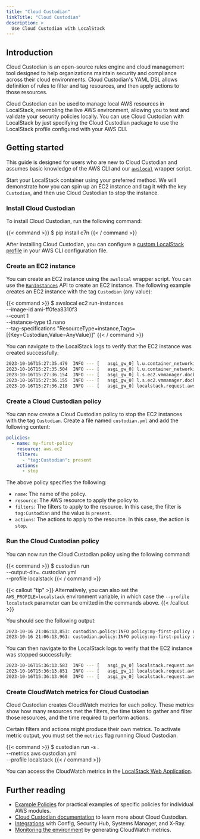```yaml
---
title: "Cloud Custodian"
linkTitle: "Cloud Custodian"
description: >
  Use Cloud Custodian with LocalStack
---
```


## Introduction

Cloud Custodian is an open-source rules engine and cloud management tool designed to help organizations maintain security and compliance across their cloud environments.
Cloud Custodian's YAML DSL allows definition of rules to filter and tag resources, and then apply actions to those resources.

Cloud Custodian can be used to manage local AWS resources in LocalStack, resembling the live AWS environment, allowing you to test and validate your security policies locally.
You can use Cloud Custodian with LocalStack by just specifying the Cloud Custodian package to use the LocalStack profile configured with your AWS CLI.

## Getting started

This guide is designed for users who are new to Cloud Custodian and assumes basic knowledge of the AWS CLI and our [`awslocal`](https://github.com/localstack/awscli-local) wrapper script.

Start your LocalStack container using your preferred method.
We will demonstrate how you can spin up an EC2 instance and tag it with the key `Custodian`, and then use Cloud Custodian to stop the instance.

### Install Cloud Custodian

To install Cloud Custodian, run the following command:

{{< command >}}
$ pip install c7n
{{< / command >}}

After installing Cloud Custodian, you can configure a [custom LocalStack profile](http://docs.localstack.cloud/user-guide/integrations/aws-cli/#configuring-a-custom-profile) in your AWS CLI configuration file.

### Create an EC2 instance

You can create an EC2 instance using the `awslocal` wrapper script.
You can use the [`RunInstances`](https://docs.aws.amazon.com/AWSEC2/latest/APIReference/API_RunInstances.html) API to create an EC2 instance.
The following example creates an EC2 instance with the tag `Custodian` (any value):

{{< command >}}
$ awslocal ec2 run-instances \
    --image-id ami-ff0fea8310f3 \
    --count 1 \
    --instance-type t3.nano \
    --tag-specifications "ResourceType=instance,Tags=[{Key=Custodian,Value=AnyValue}]"
{{< / command >}}

You can navigate to the LocalStack logs to verify that the EC2 instance was created successfully:

```bash
2023-10-16T15:27:35.479  INFO --- [   asgi_gw_0] l.u.container_networking   : Determined main container network: bridge
2023-10-16T15:27:35.504  INFO --- [   asgi_gw_0] l.u.container_networking   : Determined main container target IP: 172.17.0.2
2023-10-16T15:27:36.154  INFO --- [   asgi_gw_0] l.s.ec2.vmmanager.docker   : Instance i-d87f1ab75e95ab0d2 will be accessible via SSH at: 127.0.0.1:22, 172.17.0.3:22
2023-10-16T15:27:36.155  INFO --- [   asgi_gw_0] l.s.ec2.vmmanager.docker   : Instance i-d87f1ab75e95ab0d2 port mappings (container -> host): {'22/tcp': 22}
2023-10-16T15:27:36.218  INFO --- [   asgi_gw_0] localstack.request.aws     : AWS ec2.RunInstances => 200
```

### Create a Cloud Custodian policy

You can now create a Cloud Custodian policy to stop the EC2 instances with the tag `Custodian`.
Create a file named `custodian.yml` and add the following content:

```yaml
policies:
  - name: my-first-policy
    resource: aws.ec2
    filters:
      - "tag:Custodian": present
    actions:
      - stop
```

The above policy specifies the following:

- `name`: The name of the policy.
- `resource`: The AWS resource to apply the policy to.
- `filters`: The filters to apply to the resource.
  In this case, the filter is `tag:Custodian` and the value is `present`.
- `actions`: The actions to apply to the resource.
  In this case, the action is `stop`.

### Run the Cloud Custodian policy

You can now run the Cloud Custodian policy using the following command:

{{< command >}}
$ custodian run \
    --output-dir=.
custodian.yml \
    --profile localstack
{{< / command >}}

{{< callout "tip" >}}
Alternatively, you can also set the `AWS_PROFILE=localstack` environment variable, in which case the `--profile localstack` parameter can be omitted in the commands above.
{{< /callout >}}

You should see the following output:

```sh
2023-10-16 21:06:13,853: custodian.policy:INFO policy:my-first-policy resource:aws.ec2 region:us-east-1 count:1 time:0.20
2023-10-16 21:06:13,961: custodian.policy:INFO policy:my-first-policy action:stop resources:1 execution_time:0.10
```

You can then navigate to the LocalStack logs to verify that the EC2 instance was stopped successfully:

```bash
2023-10-16T15:36:13.583  INFO --- [   asgi_gw_0] localstack.request.aws     : AWS sts.GetCallerIdentity => 200
2023-10-16T15:36:13.851  INFO --- [   asgi_gw_1] localstack.request.aws     : AWS ec2.DescribeInstances => 200
2023-10-16T15:36:13.960  INFO --- [   asgi_gw_0] localstack.request.aws     : AWS ec2.StopInstances => 200
```

### Create CloudWatch metrics for Cloud Custodian

Cloud Custodian creates CloudWatch metrics for each policy.
These metrics show how many resources met the filters, the time taken to gather and filter those resources, and the time required to perform actions.

Certain filters and actions might produce their own metrics.
To activate metric output, you must set the `metrics` flag running Cloud Custodian.

{{< command >}}
$ custodian run -s . \
    --metrics aws custodian.yml \
    --profile localstack
{{< / command >}}

You can access the CloudWatch metrics in the [LocalStack Web Application](https://app.localstack.cloud/inst/default/resources/cloudwatch).

## Further reading

- [Example Policies](https://cloudcustodian.io/docs/aws/examples/index.html) for practical examples of specific policies for individual AWS modules.
- [Cloud Custodian documentation](https://cloudcustodian.io/docs/quickstart/index.html) to learn more about Cloud Custodian.
- [Integrations](https://cloudcustodian.io/docs/aws/topics/index.html) with Config, Security Hub, Systems Manager, and X-Ray.
- [Monitoring the environment](https://cloudcustodian.io/docs/aws/usage.html) by generating CloudWatch metrics.
